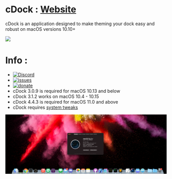 # cDock : [Website](https://www.macenhance.com/cdock)

cDock is an application designed to make theming your dock easy and robust on macOS versions 10.10+

[![](https://hej.ai/wp-content/uploads/2017/01/Download-Button.png)](https://github.com/w0lfschild/app_updates/raw/master/cDock4/cDock.zip)

# Info :

- [![Discord](https://img.shields.io/discord/608740492561219617)](https://discordapp.com/channels/608740492561219617/608740492640911378)
- [![issues](https://img.shields.io/github/issues/w0lfschild/cDock2)](https://github.com/w0lfschild/cDock2/issues)
- [![donate](https://www.paypalobjects.com/en_US/i/btn/btn_donate_SM.gif)](https://www.paypal.me/w0lfspapa)
- cDock 3.0.9 is required for macOS 10.13 and below
- cDock 3.1.2 works on macOS 10.4 - 10.15
- cDock 4.4.3 is required for macOS 11.0 and above
- cDock requires [system tweaks](http://osxdaily.com/2015/10/05/disable-rootless-system-integrity-protection-mac-os-x/)

![Preview](preview.png)
